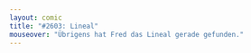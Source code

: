 ```yaml
---
layout: comic
title: "#2603: Lineal"
mouseover: "Übrigens hat Fred das Lineal gerade gefunden."
---
```

